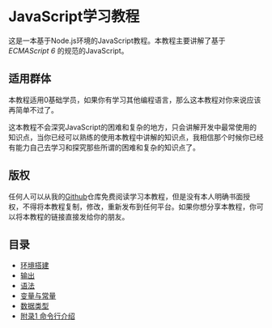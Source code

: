 # JavaScript学习教程

这是一本基于Node.js环境的JavaScript教程。本教程主要讲解了基于 *ECMAScript 6* 的规范的JavaScript。

## 适用群体

本教程适用0基础学员，如果你有学习其他编程语言，那么这本教程对你来说应该再简单不过了。

这本教程不会深究JavaScript的困难和复杂的地方，只会讲解开发中最常使用的知识点，当你已经可以熟练的使用本教程中讲解的知识点，我相信那个时候你已经有能力自己去学习和探究那些所谓的困难和复杂的知识点了。

## 版权

任何人可以从我的[Github](https://github.com/fengyouchao/learning-javascript)仓库免费阅读学习本教程，但是没有本人明确书面授权，不得将本教程复制，修改，重新发布到任何平台。如果你想分享本教程，你可以将本教程的链接直接发给你的朋友。

## 目录

* [环境搭建](pages/1-环境搭建.md)
* [输出](pages/2-输出.md)
* [语法](pages/3-语法.md)
* [变量与常量](pages/4-变量与常量.md)
* [数据类型](pages/5-数据类型.md)
* [附录1 命令行介绍](pages/附录1-命令行介绍.md)
